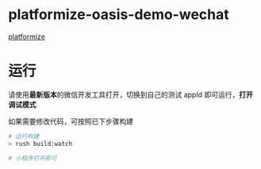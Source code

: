 # platformize-oasis-demo-wechat

[platformize](https://github.com/deepkolos/platformize)

# 运行

请使用**最新版本**的微信开发工具打开，切换到自己的测试 appId 即可运行，**打开调试模式**

如果需要修改代码，可按照已下步骤构建

```sh
# 运行构建
> rush build:watch

# 小程序打开即可
```
